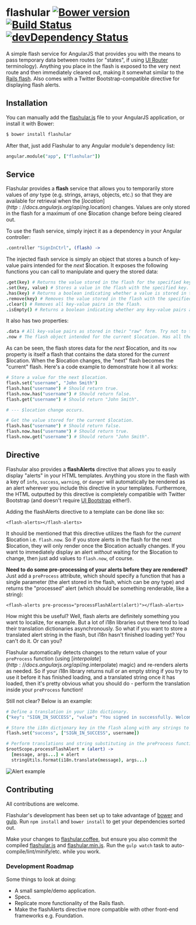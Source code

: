 flashular [![Bower version](https://badge.fury.io/bo/flashular.svg)](https://github.com/lukehorvat/flashular/releases) [![Build Status](https://travis-ci.org/lukehorvat/flashular.svg?branch=master)](https://travis-ci.org/lukehorvat/flashular) [![devDependency Status](https://david-dm.org/lukehorvat/flashular/dev-status.svg)](https://david-dm.org/lukehorvat/flashular#info=devDependencies)
=========

A simple flash service for AngularJS that provides you with the means to pass temporary data between routes (or "states", if using [UI Router](https://github.com/angular-ui/ui-router) terminology). Anything you place in the flash is exposed to the very next route and then immediately cleared out, making it somewhat similar to the [Rails flash](http://api.rubyonrails.org/classes/ActionDispatch/Flash.html). Also comes with a Twitter Bootstrap-compatible directive for displaying flash alerts.

## Installation

You can manually add the [flashular.js](/dist/flashular.js) file to your AngularJS application, or install it with Bower:

```bash
$ bower install flashular
```

After that, just add Flashular to any Angular module's dependency list:

```coffeescript
angular.module("app", ["flashular"])
```

## Service

Flashular provides a **flash** service that allows you to temporarily store values of *any* type (e.g. strings, arrays, objects, etc.) so that they are available for retrieval when the [$location](http://docs.angularjs.org/api/ng.$location) changes. Values are only stored in the flash for a maximum of one $location change before being cleared out.

To use the flash service, simply inject it as a dependency in your Angular controller:

```coffeescript
.controller "SignInCtrl", (flash) ->
```

The injected flash service is simply an object that stores a bunch of key-value pairs intended for the *next* $location. It exposes the following functions you can call to manipulate and query the stored data:

```coffeescript
.get(key) # Returns the value stored in the flash for the specified key.
.set(key, value) # Stores a value in the flash with the specified key.
.has(key) # Returns a boolean indicating whether a value is stored in the flash for the specified key.
.remove(key) # Removes the value stored in the flash with the specified key.
.clear() # Removes all key-value pairs in the flash.
.isEmpty() # Returns a boolean indicating whether any key-value pairs are stored in the flash.
```

It also has two properties:

```coffeescript
.data # All key-value pairs as stored in their "raw" form. Try not to touch this.
.now # The flash object intended for the current $location. Has all the same methods above.
```

As can be seen, the flash stores data for the *next* $location, and its `now` property is itself a flash that contains the data stored for the *current* $location. When the $location changes, the "next" flash becomes the "current" flash. Here's a code example to demonstrate how it all works:

```coffeescript
# Store a value for the next $location.
flash.set("username", "John Smith")
flash.has("username") # Should return true.
flash.now.has("username") # Should return false.
flash.get("username") # Should return "John Smith".

# --- $location change occurs.

# Get the value stored for the current $location.
flash.has("username") # Should return false.
flash.now.has("username") # Should return true.
flash.now.get("username") # Should return "John Smith".
```

## Directive

Flashular also provides a **flashAlerts** directive that allows you to easily display "alerts" in your HTML templates. Anything you store in the flash with a key of `info`, `success`, `warning`, or `danger` will automatically be rendered as an alert wherever you include this directive in your templates. Furthermore, the HTML outputted by this directive is completely compatible with Twitter Bootstrap (and doesn't require [UI Bootstrap](https://github.com/angular-ui/bootstrap) either!).

Adding the flashAlerts directive to a template can be done like so:

```
<flash-alerts></flash-alerts>
```

It should be mentioned that this directive utilizes the flash for the *current* $location i.e. `flash.now`. So if you store alerts in the flash for the next $location, they will only render once the $location actually changes. If you want to immediately display an alert *without* waiting for the $location to change, then just add values to `flash.now`, of course.

**Need to do some pre-processing of your alerts before they are rendered?** Just add a `preProcess` attribute, which should specify a function that has a single parameter (the alert stored in the flash, which can be *any* type) and returns the "processed" alert (which should be something renderable, like a string):

```
<flash-alerts pre-process="processFlashAlert(alert)"></flash-alerts>
```

How might this be useful? Well, flash alerts are definitely something you want to localize, for example. But a lot of i18n libraries out there tend to load their translation dictionaries asynchronously. So what if you want to store a translated alert string in the flash, but i18n hasn't finished loading yet? You can't do it. Or can you?

Flashular automatically detects changes to the return value of your `preProcess` function (using [$interpolate](http://docs.angularjs.org/api/ng.$interpolate) magic) and re-renders alerts as needed. So if your i18n library returns null or an empty string if you try to use it before it has finished loading, and a translated string once it has loaded, then it's pretty obvious what you should do - perform the translation inside your `preProcess` function!

Still not clear? Below is an example:

```coffeescript
# Define a translation in your i18n dictionary.
{"key": "SIGN_IN_SUCCESS", "value": "You signed in successfully. Welcome back, %s!"}
```

```coffeescript
# Store the i18n dictionary key in the flash along with any strings to substitute.
flash.set("success", ["SIGN_IN_SUCCESS", username])
```

```coffeescript
# Perform translations and string substituting in the preProcess function.
$rootScope.processFlashAlert = (alert) ->
  [message, args...] = alert
  stringUtils.format(i18n.translate(message), args...)
```

![Alert example](http://i.imgur.com/DGZ7sgg.png)

## Contributing

All contributions are welcome.

Flashular's development has been set up to take advantage of [bower](http://bower.io/) and [gulp](http://gulpjs.com/). Run `npm install` and `bower install` to get your dependencies sorted out.

Make your changes to [flashular.coffee](/src/flashular.coffee), but ensure you also commit the compiled [flashular.js](/dist/flashular.js) and [flashular.min.js](/dist/flashular.min.js). Run the `gulp watch` task to auto-compile/lint/minify/etc. while you work.

### Development Roadmap

Some things to look at doing:
- A small sample/demo application.
- Specs.
- Replicate more functionality of the Rails flash.
- Make the flashAlerts directive more compatible with other front-end frameworks e.g. Foundation.
